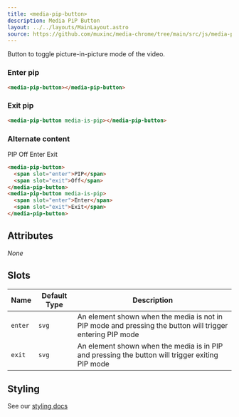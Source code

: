```yaml
---
title: <media-pip-button>
description: Media PiP Button
layout: ../../layouts/MainLayout.astro
source: https://github.com/muxinc/media-chrome/tree/main/src/js/media-pip-button.js
---
```


Button to toggle picture-in-picture mode of the video.

<h3>Enter pip</h3>

<media-pip-button></media-pip-button>

```html
<media-pip-button></media-pip-button>
```

<h3>Exit pip</h3>

<media-pip-button media-is-pip></media-pip-button>

```html
<media-pip-button media-is-pip></media-pip-button>
```

<h3>Alternate content</h3>

<media-pip-button>
  <span slot="enter">PIP</span>
  <span slot="exit">Off</span>
</media-pip-button>
<media-pip-button media-is-pip>
  <span slot="enter">Enter</span>
  <span slot="exit">Exit</span>
</media-pip-button>

```html
<media-pip-button>
  <span slot="enter">PIP</span>
  <span slot="exit">Off</span>
</media-pip-button>
<media-pip-button media-is-pip>
  <span slot="enter">Enter</span>
  <span slot="exit">Exit</span>
</media-pip-button>
```

## Attributes

_None_

## Slots

| Name    | Default Type | Description                                                                                               |
| ------- | ------------ | --------------------------------------------------------------------------------------------------------- |
| `enter` | `svg`        | An element shown when the media is not in PIP mode and pressing the button will trigger entering PIP mode |
| `exit`  | `svg`        | An element shown when the media is in PIP and pressing the button will trigger exiting PIP mode           |

## Styling

See our [styling docs](./styling#Buttons)
